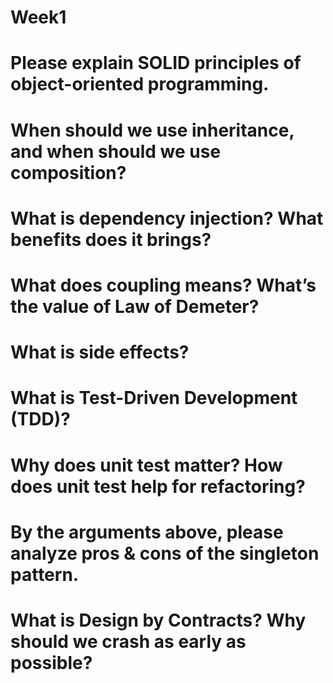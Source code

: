 # Week1

# Please explain SOLID principles of object-oriented programming.

# When should we use inheritance, and when should we use composition?

# What is dependency injection? What benefits does it brings?

# What does coupling means? What’s the value of Law of Demeter?

# What is side effects?

# What is Test-Driven Development (TDD)?

# Why does unit test matter? How does unit test help for refactoring?

# By the arguments above, please analyze pros & cons of the singleton pattern.

# What is Design by Contracts? Why should we crash as early as possible?
